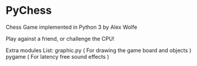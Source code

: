# PyChess
Chess Game implemented in Python 3 by Alex Wolfe

Play against a friend, or challenge the CPU!


Extra modules List:
   graphic.py ( For drawing the game board and objects )
   pygame ( For latency free sound effects )
